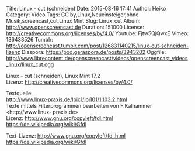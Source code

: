 Title: Linux - cut (schneiden)
Date: 2015-08-16 17:41
Author: Heiko
Category: Video
Tags: CC by,Linux,Neueinsteiger,ohne Musik,screencast,cut,Linux Mint
Slug: Linux_cut
Album: http://www.openscreencast.de
Duration: 151000
License: http://creativecommons.org/licenses/by/4.0/
Youtube: Fjtw5QjQwxE
Vimeo: 136433526
Tumblr: http://openscreencast.tumblr.com/post/126831140215/linux-cut-schneiden-lizenz
Diaspora: https://pod.geraspora.de/posts/3943202
Oggfile: http://www.librecontent.de/openscreencast/videos/openscreencast_videos_linux/linux_cut.ogg

Linux - cut (schneiden), Linux Mint 17.2  
Lizenz: <http://creativecommons.org/licenses/by/4.0/>  
  
Textquelle:  
<http://www.linux-praxis.de/lpic1/lpi101/1.103.2.html>  
Texte mittels Filterprogrammen bearbeiten von F.Kalhammer <http://www.linux-
praxis.de>  
Lizenz: <http://www.gnu.org/copyleft/fdl.html>
<https://de.wikipedia.org/wiki/Gfdl>  
  
Text-Lizenz: <http://www.gnu.org/copyleft/fdl.html>
<https://de.wikipedia.org/wiki/Gfdl>

